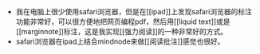 - 我在电脑上很少使用safari浏览器，但是在[[ipad]]上发现safari浏览器的标注功能非常好，可以很方便地把网页编程pdf，然后用[[liquid text]]或是[[marginnote]]标注，这是我实现[[强力阅读]]的一种非常好的方式。
- safari浏览器在ipad上结合mindnode来做[[阅读批注]]感觉也很好。
